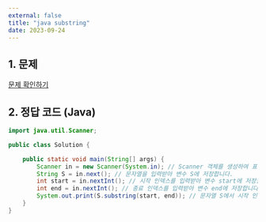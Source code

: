 ```yaml
---
external: false
title: "java substring"
date: 2023-09-24
---
```


## 1. 문제

[문제 확인하기](https://www.hackerrank.com/challenges/java-substring/problem?isFullScreen=true)

## 2. 정답 코드 (Java)

```java
import java.util.Scanner;

public class Solution {

    public static void main(String[] args) {
        Scanner in = new Scanner(System.in); // Scanner 객체를 생성하여 표준 입력을 읽을 준비를 합니다.
        String S = in.next(); // 문자열을 입력받아 변수 S에 저장합니다.
        int start = in.nextInt(); // 시작 인덱스를 입력받아 변수 start에 저장합니다.
        int end = in.nextInt(); // 종료 인덱스를 입력받아 변수 end에 저장합니다.
        System.out.print(S.substring(start, end)); // 문자열 S에서 시작 인덱스부터 종료 인덱스 전까지의 부분 문자열을 출력합니다.
    }
}
```
